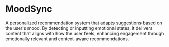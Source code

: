 # MoodSync
A personalized recommendation system that adapts suggestions based on the user's mood. By detecting or inputting emotional states, it delivers content that aligns with how the user feels, enhancing engagement through emotionally relevant and context-aware recommendations.
